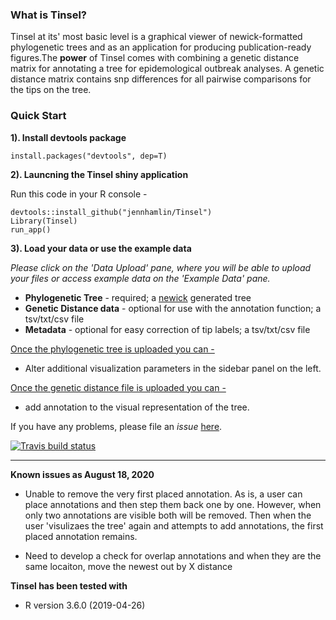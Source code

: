 ### What is Tinsel?

Tinsel at its' most basic level is a graphical viewer of newick-formatted phylogenetic trees and as an application for producing publication-ready figures.The **power** of Tinsel comes with combining a genetic distance matrix for annotating a tree for epidemological outbreak analyses. A genetic distance matrix contains snp differences for all pairwise comparisons for the tips on the tree.  

### Quick Start 

**1). Install devtools package** 

`install.packages("devtools", dep=T)`

**2). Launcning the Tinsel shiny application**

Run this code in your R console -     

```
devtools::install_github("jennhamlin/Tinsel")
Library(Tinsel)
run_app()
```  
**3). Load your data or use the example data**  

*Please click on the 'Data Upload' pane, where you will be able to upload your files or access example data on the 'Example Data' pane.* 

* **Phylogenetic Tree** - required; a [newick](https://en.wikipedia.org/wiki/Newick_format) generated tree 
* **Genetic Distance data** - optional for use with the annotation function; a tsv/txt/csv file
* **Metadata** - optional for easy correction of tip labels; a tsv/txt/csv file 

<u>Once the phylogenetic tree is uploaded you can -</u>
* Alter additional visualization parameters in the sidebar panel on the left. 

<u>Once the genetic distance file is uploaded you can -</u>
* add annotation to the visual representation of the tree.

If you have any problems, please file an *issue* [here](https://github.com/jennahamlin/Tinsel/issues).

<!-- badges: start -->
[![Travis build status](https://travis-ci.com/jennahamlin/Tinsel.svg?branch=master)](https://travis-ci.com/jennahamlin/Tinsel)
<!-- badges: end -->
<hr>


**Known issues as August 18, 2020**

- Unable to remove the very first placed annotation. As is, a user can place annotations and then step them back one by one. However, when only two annotations are visible both will be removed. Then when the user 'visulizaes the tree' again and attempts to add annotations, the first placed annotation remains. 

- Need to develop a check for overlap annotations and when they are the same locaiton, move the newest out by X distance

**Tinsel has been tested with**
* R version 3.6.0 (2019-04-26)


